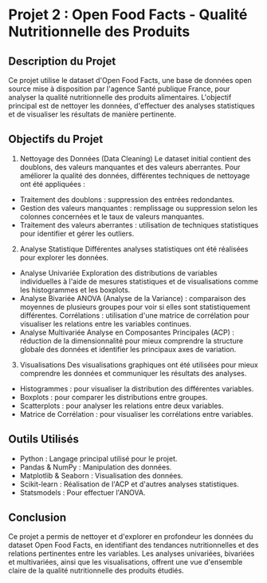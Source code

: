 # Projet 2 : Open Food Facts - Qualité Nutritionnelle des Produits

## Description du Projet
Ce projet utilise le dataset d'Open Food Facts, une base de données open source mise à disposition par l'agence Santé publique France, pour analyser la qualité nutritionnelle des produits alimentaires. L'objectif principal est de nettoyer les données, d'effectuer des analyses statistiques et de visualiser les résultats de manière pertinente.

## Objectifs du Projet
1. Nettoyage des Données (Data Cleaning)
Le dataset initial contient des doublons, des valeurs manquantes et des valeurs aberrantes. Pour améliorer la qualité des données, différentes techniques de nettoyage ont été appliquées :
- Traitement des doublons : suppression des entrées redondantes.
- Gestion des valeurs manquantes : remplissage ou suppression selon les colonnes concernées et le taux de valeurs manquantes.
- Traitement des valeurs aberrantes : utilisation de techniques statistiques pour identifier et gérer les outliers.

2. Analyse Statistique
Différentes analyses statistiques ont été réalisées pour explorer les données.

- Analyse Univariée
Exploration des distributions de variables individuelles à l'aide de mesures statistiques et de visualisations comme les histogrammes et les boxplots.
- Analyse Bivariée
ANOVA (Analyse de la Variance) : comparaison des moyennes de plusieurs groupes pour voir si elles sont statistiquement différentes.
Corrélations : utilisation d'une matrice de corrélation pour visualiser les relations entre les variables continues.
- Analyse Multivariée
Analyse en Composantes Principales (ACP) : réduction de la dimensionnalité pour mieux comprendre la structure globale des données et identifier les principaux axes de variation.

3. Visualisations
Des visualisations graphiques ont été utilisées pour mieux comprendre les données et communiquer les résultats des analyses.

- Histogrammes : pour visualiser la distribution des différentes variables.
- Boxplots : pour comparer les distributions entre groupes.
- Scatterplots : pour analyser les relations entre deux variables.
- Matrice de Corrélation : pour visualiser les corrélations entre variables.

## Outils Utilisés

- Python : Langage principal utilisé pour le projet.
- Pandas & NumPy : Manipulation des données.
- Matplotlib & Seaborn : Visualisation des données.
- Scikit-learn : Réalisation de l'ACP et d'autres analyses statistiques.
- Statsmodels : Pour effectuer l'ANOVA.

## Conclusion
Ce projet a permis de nettoyer et d'explorer en profondeur les données du dataset Open Food Facts, en identifiant des tendances nutritionnelles et des relations pertinentes entre les variables. Les analyses univariées, bivariées et multivariées, ainsi que les visualisations, offrent une vue d'ensemble claire de la qualité nutritionnelle des produits étudiés.
